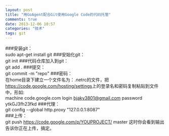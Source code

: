 ```yaml
---
layout: post
title: "用GoAgent配合Git使用Google Code的代码托管"
comments: true
date: 2013-12-06 10:57
categories: "技术"
tags: git
---
```


###安装git：  
    sudo apt-get install git
###安始化git：    
    git init 
###代码仓库加入到git：    
    git add . 
###提交：   
    git commit -m "repo"
###密码：   
  在home目录下建立一个文件名为：.netrc的文件，把<https://code.google.com/hosting/settings>上的登录名和密码复制粘贴到文件中，形如:      
    machine code.google.com login bjaky3801@gmail.com password ytkGJ3fh23fkd 
###代理：   
    git config --global http.proxy "127.0.0.1:8087"   
###上传：   
    git push https://code.google.com/p/YOUPROJECT/ master 
这时你会看到输出告诉你正在上传，搞定。  
